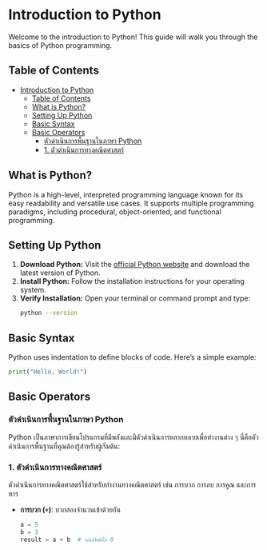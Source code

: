 # Introduction to Python

Welcome to the introduction to Python! This guide will walk you through the basics of Python programming.

## Table of Contents
- [Introduction to Python](#introduction-to-python)
  - [Table of Contents](#table-of-contents)
  - [What is Python?](#what-is-python)
  - [Setting Up Python](#setting-up-python)
  - [Basic Syntax](#basic-syntax)
  - [Basic Operators](#basic-operators)
    - [ตัวดำเนินการพื้นฐานในภาษา Python](#ตัวดำเนินการพื้นฐานในภาษา-python)
    - [1. ตัวดำเนินการทางคณิตศาสตร์](#1-ตัวดำเนินการทางคณิตศาสตร์)

## What is Python?
Python is a high-level, interpreted programming language known for its easy readability and versatile use cases. It supports multiple programming paradigms, including procedural, object-oriented, and functional programming.

## Setting Up Python
1. **Download Python:** Visit the [official Python website](https://www.python.org/downloads/) and download the latest version of Python.
2. **Install Python:** Follow the installation instructions for your operating system.
3. **Verify Installation:** Open your terminal or command prompt and type:
    ```sh
    python --version
    ```

## Basic Syntax
Python uses indentation to define blocks of code. Here’s a simple example:

```python
print("Hello, World!")
```

## Basic Operators
### ตัวดำเนินการพื้นฐานในภาษา Python

Python เป็นภาษาการเขียนโปรแกรมที่มีพลังและมีตัวดำเนินการหลากหลายเพื่อทำงานต่าง ๆ นี่คือตัวดำเนินการพื้นฐานที่คุณต้องรู้สำหรับผู้เริ่มต้น:

### 1. ตัวดำเนินการทางคณิตศาสตร์
ตัวดำเนินการทางคณิตศาสตร์ใช้สำหรับทำงานทางคณิตศาสตร์ เช่น การบวก การลบ การคูณ และการหาร

- **การบวก (`+`)**: บวกสองจำนวนเข้าด้วยกัน
  ```python
  a = 5
  b = 3
  result = a + b  # ผลลัพธ์คือ 8
